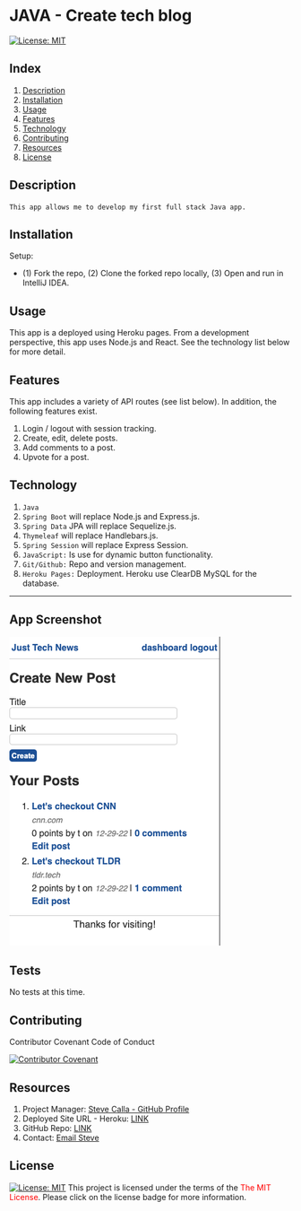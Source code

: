 # JAVA - Create tech blog
[![License:  MIT](https://img.shields.io/badge/License-MIT-yellow.svg)](https://opensource.org/licenses/MIT)

## Index

1. [Description](#description)
2. [Installation](#installation)
3. [Usage](#usage)
4. [Features](#features)
5. [Technology](#technology)
6. [Contributing](#contributing)
7. [Resources](#resources)
8. [License](#license)

## Description

```
This app allows me to develop my first full stack Java app.

```

## Installation

Setup:
- (1) Fork the repo, (2) Clone the forked repo locally, (3) Open and run in IntelliJ IDEA.

## Usage

This app is a deployed using Heroku pages. From a development perspective, this app uses Node.js and React. See the technology list below for more detail.

## Features

This app includes a variety of API routes (see list below). In addition, the following features exist.

1. Login / logout with session tracking.
2. Create, edit, delete posts.
3. Add comments to a post.
4. Upvote for a post.

## Technology

1. `Java`
2. `Spring Boot` will replace Node.js and Express.js.
3. `Spring Data` JPA will replace Sequelize.js.
4. `Thymeleaf` will replace Handlebars.js. 
5. `Spring Session` will replace Express Session.
6. `JavaScript:` Is use for dynamic button functionality.
7. `Git/Github:` Repo and version management.
8. `Heroku Pages:` Deployment. Heroku use ClearDB MySQL for the database.

---

## App Screenshot

![App Screenshot](./src/assets/26_tech_blog_java.png)

## Tests

No tests at this time.

## Contributing

Contributor Covenant Code of Conduct

[![Contributor Covenant](https://img.shields.io/badge/Contributor%20Covenant-2.1-4baaaa.svg)](https://www.contributor-covenant.org/version/2/1/code_of_conduct/code_of_conduct.md)

## Resources

1. Project Manager: [Steve Calla - GitHub Profile](https://github.com/stevecalla)
2. Deployed Site URL - Heroku: [LINK](https://cc-java-api-calla.herokuapp.com/)
3. GitHub Repo: [LINK](https://github.com/stevecalla/tech-news-java-api)
4. Contact: [Email Steve](mailto:callasteven@gmail.com)

## License

[![License:  MIT](https://img.shields.io/badge/License-MIT-yellow.svg)](https://opensource.org/licenses/MIT)
This project is licensed under the terms of the <span style="color:red">The MIT License</span>. Please click on the license badge for more information.